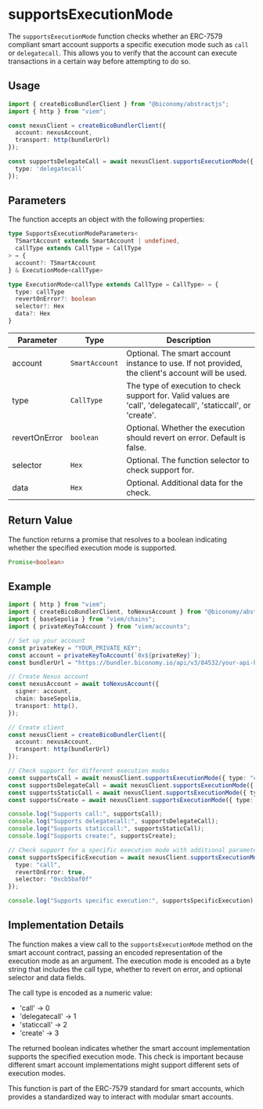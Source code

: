 # supportsExecutionMode

The `supportsExecutionMode` function checks whether an ERC-7579 compliant smart account supports a specific execution mode such as `call` or `delegatecall`. This allows you to verify that the account can execute transactions in a certain way before attempting to do so.

## Usage

```typescript
import { createBicoBundlerClient } from "@biconomy/abstractjs";
import { http } from "viem";

const nexusClient = createBicoBundlerClient({
  account: nexusAccount,
  transport: http(bundlerUrl)
});

const supportsDelegateCall = await nexusClient.supportsExecutionMode({
  type: 'delegatecall'
});
```

## Parameters

The function accepts an object with the following properties:

```typescript
type SupportsExecutionModeParameters<
  TSmartAccount extends SmartAccount | undefined,
  callType extends CallType = CallType
> = { 
  account?: TSmartAccount 
} & ExecutionMode<callType>

type ExecutionMode<callType extends CallType = CallType> = {
  type: callType
  revertOnError?: boolean
  selector?: Hex
  data?: Hex
}
```

| Parameter | Type | Description |
| --- | --- | --- |
| account | `SmartAccount` | Optional. The smart account instance to use. If not provided, the client's account will be used. |
| type | `CallType` | The type of execution to check support for. Valid values are 'call', 'delegatecall', 'staticcall', or 'create'. |
| revertOnError | `boolean` | Optional. Whether the execution should revert on error. Default is false. |
| selector | `Hex` | Optional. The function selector to check support for. |
| data | `Hex` | Optional. Additional data for the check. |

## Return Value

The function returns a promise that resolves to a boolean indicating whether the specified execution mode is supported.

```typescript
Promise<boolean>
```

## Example

```typescript
import { http } from "viem";
import { createBicoBundlerClient, toNexusAccount } from "@biconomy/abstractjs";
import { baseSepolia } from "viem/chains";
import { privateKeyToAccount } from "viem/accounts";

// Set up your account
const privateKey = "YOUR_PRIVATE_KEY";
const account = privateKeyToAccount(`0x${privateKey}`);
const bundlerUrl = "https://bundler.biconomy.io/api/v3/84532/your-api-key";

// Create Nexus account
const nexusAccount = await toNexusAccount({
  signer: account,
  chain: baseSepolia,
  transport: http(),
});

// Create client
const nexusClient = createBicoBundlerClient({
  account: nexusAccount,
  transport: http(bundlerUrl)
});

// Check support for different execution modes
const supportsCall = await nexusClient.supportsExecutionMode({ type: "call" });
const supportsDelegateCall = await nexusClient.supportsExecutionMode({ type: "delegatecall" });
const supportsStaticCall = await nexusClient.supportsExecutionMode({ type: "staticcall" });
const supportsCreate = await nexusClient.supportsExecutionMode({ type: "create" });

console.log("Supports call:", supportsCall);
console.log("Supports delegatecall:", supportsDelegateCall);
console.log("Supports staticcall:", supportsStaticCall);
console.log("Supports create:", supportsCreate);

// Check support for a specific execution mode with additional parameters
const supportsSpecificExecution = await nexusClient.supportsExecutionMode({
  type: "call",
  revertOnError: true,
  selector: "0xcb5baf0f"
});

console.log("Supports specific execution:", supportsSpecificExecution);
```

## Implementation Details

The function makes a view call to the `supportsExecutionMode` method on the smart account contract, passing an encoded representation of the execution mode as an argument. The execution mode is encoded as a byte string that includes the call type, whether to revert on error, and optional selector and data fields.

The call type is encoded as a numeric value:
- 'call' → 0
- 'delegatecall' → 1
- 'staticcall' → 2
- 'create' → 3

The returned boolean indicates whether the smart account implementation supports the specified execution mode. This check is important because different smart account implementations might support different sets of execution modes.

This function is part of the ERC-7579 standard for smart accounts, which provides a standardized way to interact with modular smart accounts. 
